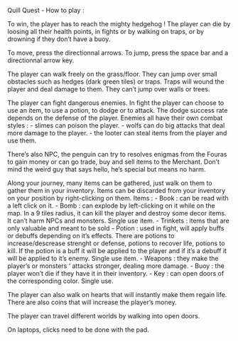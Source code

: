 Quill Quest - How to play :

To win, the player has to reach the mighty hedgehog ! The player can die by loosing all their health points, in fights or by walking on traps, or by drowning if they don’t have a buoy.

To move, press the directionnal arrows. To jump, press the space bar and a directionnal arrow key.

The player can walk freely on the grass/floor. They can jump over small obstacles such as hedges (dark green tiles) or traps. Traps will wound the player and deal damage to them. They can’t jump over walls or trees.

The player can fight dangerous enemies. In fight the player can choose to use an item, to use a potion, to dodge or to attack. The dodge success rate depends on the defense of the player. 
Enemies all have their own combat styles :
	- slimes can poison the player.
	- wolfs can do big attacks that deal more damage to the player.
	- the looter can steal items from the player and use them.
 
There’s also NPC, the penguin can try to resolves enigmas from the Fouras to gain money or can go trade, buy and sell items to the Merchant. Don’t mind the weird guy that says hello, he’s special but means no harm.

Along your journey, many items can be gathered, just walk on them to gather them in your inventory. Items can be discarded from your inventory on your position by right-clicking on them.
Items :
	- Book :  can be read with a left click on it.
	- Bomb : can explode by left-clicking on it while on the map. In a 9 tiles radius, it can kill the player and destroy some decor items. It can’t harm NPCs and monsters. Single use item.
	- Trinkets : items that are only valuable and meant to be sold
	- Potion : used in fight, will apply buffs or debuffs depending on it’s effects. There are potions to increase/descrease strenght or defense, potions to recover life, potions to kill. If the potion is a buff it will be applied to the player and if it’s a debuff it will be applied to it’s enemy. Single use item.
	- Weapons : they make the player’s or monsters ‘ attacks stronger, dealing more damage.
	- Buoy : the player won’t die if they have it in their inventory.
	- Key : can open doors of the corresponding color. Single use.
 
The player can also walk on hearts that will instantly make them regain life. There are also coins that will increase the player’s money. 

The player can travel different worlds by walking into open doors.


On laptops, clicks need to be done with the pad.
